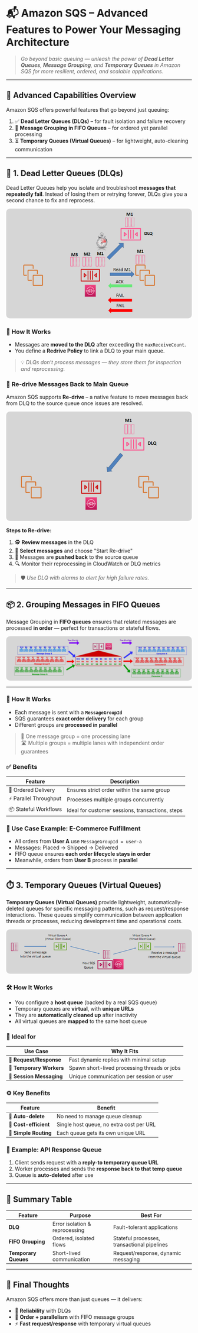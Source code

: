 # 📬 **Amazon SQS – Advanced Features to Power Your Messaging Architecture**

> _Go beyond basic queuing — unleash the power of **Dead Letter Queues**, **Message Grouping**, and **Temporary Queues** in Amazon SQS for more resilient, ordered, and scalable applications._

---

## 🔑 **Advanced Capabilities Overview**

Amazon SQS offers powerful features that go beyond just queuing:

1. ✅ **Dead Letter Queues (DLQs)** – for fault isolation and failure recovery
2. 🧩 **Message Grouping in FIFO Queues** – for ordered yet parallel processing
3. ⏳ **Temporary Queues (Virtual Queues)** – for lightweight, auto-cleaning communication

---

## 📮 **1. Dead Letter Queues (DLQs)**

Dead Letter Queues help you isolate and troubleshoot **messages that repeatedly fail**. Instead of losing them or retrying forever, DLQs give you a second chance to fix and reprocess.

<div align="center">
  <img src="images/dlq.png" alt="DLQ" style="border-radius:10px;">
</div>

### 🧠 How It Works

- Messages are **moved to the DLQ** after exceeding the `maxReceiveCount`.
- You define a **Redrive Policy** to link a DLQ to your main queue.

> 💡 _DLQs don’t process messages — they store them for inspection and reprocessing._

### 🔄 **Re-drive Messages Back to Main Queue**

Amazon SQS supports **Re-drive** – a native feature to move messages back from DLQ to the source queue once issues are resolved.

<div align="center">
  <img src="images/dlq-re-drive.png" alt="DLQ Re-drive" style="border-radius:10px;">
</div>

**Steps to Re-drive:**

1. 🕵️ **Review messages** in the DLQ
2. 🔁 **Select messages** and choose "Start Re-drive"
3. 🚚 Messages are **pushed back** to the source queue
4. 🔍 Monitor their reprocessing in CloudWatch or DLQ metrics

> 🛡 _Use DLQ with alarms to alert for high failure rates._

---

## 📦 **2. Grouping Messages in FIFO Queues**

Message Grouping in **FIFO queues** ensures that related messages are processed **in order** — perfect for transactions or stateful flows.

<div align="center">
  <img src="images/grouping-messages-in-fifo.png" alt="FIFO Grouping" style="border-radius:10px;">
</div>

---

### 🔧 How It Works

- Each message is sent with a **`MessageGroupId`**
- SQS guarantees **exact order delivery** for each group
- Different groups are **processed in parallel**

> 🎯 One message group = one processing lane  
> 🛣️ Multiple groups = multiple lanes with independent order guarantees

### ✅ Benefits

| Feature                | Description                                      |
| ---------------------- | ------------------------------------------------ |
| 🔁 Ordered Delivery    | Ensures strict order within the same group       |
| ⚡ Parallel Throughput | Processes multiple groups concurrently           |
| 📦 Stateful Workflows  | Ideal for customer sessions, transactions, steps |

### 📌 Use Case Example: E-Commerce Fulfillment

- All orders from **User A** use `MessageGroupId = user-a`
- Messages: Placed → Shipped → Delivered
- FIFO queue ensures **each order lifecycle stays in order**
- Meanwhile, orders from **User B** process in **parallel**

---

## ⏱️ **3. Temporary Queues (Virtual Queues)**

**Temporary Queues (Virtual Queues)** provide lightweight, automatically-deleted queues for specific messaging patterns, such as request/response interactions. These queues simplify communication between application threads or processes, reducing development time and operational costs.

<div align="center">
  <img src="images/sqs-temp-queue.png" alt="Temporary Queue" style="border-radius:10px;">
</div>

### 🛠️ How It Works

- You configure a **host queue** (backed by a real SQS queue)
- Temporary queues are **virtual**, with **unique URLs**
- They are **automatically cleaned up** after inactivity
- All virtual queues are **mapped** to the same host queue

### 🧰 Ideal for

| Use Case                 | Why It Fits                                  |
| ------------------------ | -------------------------------------------- |
| 🔁 **Request/Response**  | Fast dynamic replies with minimal setup      |
| 🧪 **Temporary Workers** | Spawn short-lived processing threads or jobs |
| 💬 **Session Messaging** | Unique communication per session or user     |

### ⚙️ Key Benefits

| Feature               | Benefit                                  |
| --------------------- | ---------------------------------------- |
| 🧼 **Auto-delete**    | No need to manage queue cleanup          |
| 💸 **Cost-efficient** | Single host queue, no extra cost per URL |
| 🔄 **Simple Routing** | Each queue gets its own unique URL       |

### 📌 Example: API Response Queue

1. Client sends request with a **reply-to temporary queue URL**
2. Worker processes and sends the **response back to that temp queue**
3. Queue is **auto-deleted** after use

---

## 🧠 Summary Table

| Feature              | Purpose                        | Best For                                    |
| -------------------- | ------------------------------ | ------------------------------------------- |
| **DLQ**              | Error isolation & reprocessing | Fault-tolerant applications                 |
| **FIFO Grouping**    | Ordered, isolated flows        | Stateful processes, transactional pipelines |
| **Temporary Queues** | Short-lived communication      | Request/response, dynamic messaging         |

---

## 🏁 Final Thoughts

Amazon SQS offers more than just queues — it delivers:

- 🎯 **Reliability** with DLQs
- 🧵 **Order + parallelism** with FIFO message groups
- ⚡ **Fast request/response** with temporary virtual queues
